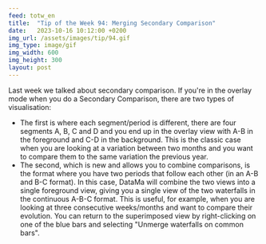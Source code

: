 ```yaml
---
feed: totw_en
title:  "Tip of the Week 94: Merging Secondary Comparison"
date:   2023-10-16 10:12:00 +0200
img_url: /assets/images/tip/94.gif
img_type: image/gif
img_width: 600
img_height: 300
layout: post
---
```



Last week we talked about secondary comparison. If you're in the overlay mode when you do a Secondary Comparison, there are two types of visualisation:
  * The first is where each segment/period is different, there are four segments A, B, C and D and you end up in the overlay view with A-B in the foreground and C-D in the background. This is the classic case when you are looking at a variation between two months and you want to compare them to the same variation the previous year.
  * The second, which is new and allows you to combine comparisons, is the format where you have two periods that follow each other (in an A-B and B-C format). In this case, DataMa will combine the two views into a single foreground view, giving you a single view of the two waterfalls in the continuous A-B-C format. This is useful, for example, when you are looking at three consecutive weeks/months and want to compare their evolution. You can return to the superimposed view by right-clicking on one of the blue bars and selecting "Unmerge waterfalls on common bars".
